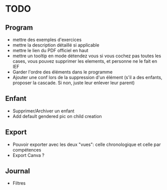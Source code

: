 # TODO
## Program
- mettre des exemples d'exercices
- mettre la description détaillé si applicable
- mettre le lien du PDF officiel en haut
- mettre un tooltip en mode détendez vous si vous cochez pas toutes les cases, vous pouvez
supprimer les elements, et personne ne le fait en IEF
- Garder l'ordre des éléments dans le programme
- Ajouter une conf lors de la suppression d'un élément (s'il a des enfants, proposer la cascade. Si non, juste leur enlever leur parent)

## Enfant
- Supprimer/Archiver un enfant
- Add default gendered pic on child creation

## Export
- Pouvoir exporter avec les deux "vues": celle chronologique et celle par compétences
- Export Canva ?

## Journal
- Filtres

